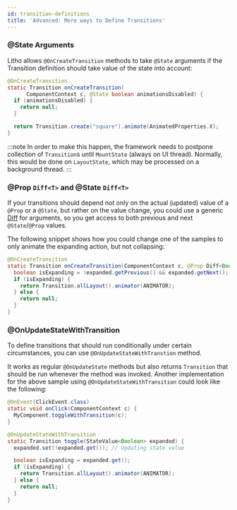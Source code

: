```yaml
---
id: transition-definitions
title: 'Advanced: More ways to Define Transitions'
---
```


### @State Arguments

Litho allows `@OnCreateTransition` methods to take `@State` arguments if the Transition definition should take value of the state into account:

```java
@OnCreateTransition
static Transition onCreateTransition(
      ComponentContext c, @State boolean animationsDisabled) {
  if (animationsDisabled) {
    return null;
  }

  return Transition.create("square").animate(AnimatedProperties.X);
}
```

:::note
In order to make this happen, the framework needs to postpone collection of `Transition`s until `MountState` (always on UI thread). Normally, this would be done on `LayoutState`, which may be processed on a background thread.
:::

### @Prop `Diff<T>` and @State `Diff<T>`

If your transitions should depend not only on the actual (updated) value of a `@Prop` or a `@State`, but rather on the value change, you could use a generic [Diff](pathname:///javadoc/com/facebook/litho/Diff.html) for arguments, so you get access to both previous and next `@State`/`@Prop` values.

The following snippet shows how you could change one of the samples to only animate the expanding action, but not collapsing:

```java
@OnCreateTransition
static Transition onCreateTransition(ComponentContext c, @Prop Diff<Boolean> expanded) {
  boolean isExpanding = !expanded.getPrevious() && expanded.getNext();
  if (isExpanding) {
    return Transition.allLayout().animator(ANIMATOR);
  } else {
    return null;
  }
}
```

### @OnUpdateStateWithTransition

To define transitions that should run conditionally under certain circumstances, you can use `@OnUpdateStateWithTranstion` method.

It works as regular `@OnUpdateState` methods but also returns `Transition` that should be run whenever the method was invoked.
Another implementation for the above sample using `@OnUpdateStateWithTransition` could look like the following:

```java
@OnEvent(ClickEvent.class)
static void onClick(ComponentContext c) {
  MyComponent.toggleWithTransition(c);
}

@OnUpdateStateWithTransition
static Transition toggle(StateValue<Boolean> expanded) {
  expanded.set(!expanded.get()); // Updating state value

  boolean isExpanding = expanded.get();
  if (isExpanding) {
    return Transition.allLayout().animator(ANIMATOR);
  } else {
    return null;
  }
}
```
